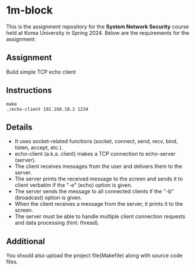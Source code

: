 # 1m-block
This is the assignment repository for the **System Network Security** course held at Korea University in Spring 2024. Below are the requirements for the assignment:

## Assignment
Build simple TCP echo client

## Instructions
```
make
./echo-client 192.168.10.2 1234
```

## Details
- It uses socket-related functions (socket, connect, send, recv, bind, listen, accept, etc.).
- echo-client (a.k.a. client) makes a TCP connection to echo-server (server).
- The client receives messages from the user and delivers them to the server.
- The server prints the received message to the screen and sends it to client verbatim if the "-e" (echo) option is given.
- The server sends the message to all connected clients if the "-b" (broadcast) option is given.
- When the client receives a message from the server, it prints it to the screen.
- The server must be able to handle multiple client connection requests and data processing (hint: thread).

## Additional
You should also upload the project file(Makefile) along with source code files.